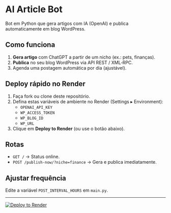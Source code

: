 # AI Article Bot

Bot em Python que gera artigos com IA (OpenAI) e publica automaticamente em blog WordPress.

## Como funciona
1. **Gera artigo** com ChatGPT a partir de um nicho (ex.: pets, finanças).
2. **Publica** no seu blog WordPress via API REST / XML‑RPC.
3. Agenda uma postagem automática por dia (ajustável).

## Deploy rápido no Render
1. Faça fork ou clone deste repositório.
2. Defina estas variáveis de ambiente no Render (Settings ▸ Environment):
   - `OPENAI_API_KEY`
   - `WP_ACCESS_TOKEN`
   - `WP_BLOG_ID`
   - `WP_URL`
3. Clique em **Deploy to Render** (ou use o botão abaixo).

## Rotas
- `GET /` → Status online.
- `POST /publish-now/?niche=finance` → Gera e publica imediatamente.

## Ajustar frequência
Edite a variável `POST_INTERVAL_HOURS` em `main.py`.

---

[![Deploy to Render](https://render.com/images/deploy-to-render-button.svg)](https://render.com/deploy)
